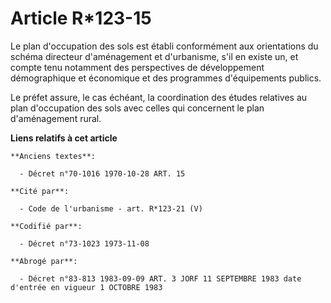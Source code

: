 # Article R*123-15

Le plan d'occupation des sols est établi conformément aux orientations du schéma directeur d'aménagement et d'urbanisme, s'il
en existe un, et compte tenu notamment des perspectives de développement démographique et économique et des programmes
d'équipements publics.

Le préfet assure, le cas échéant, la coordination des études relatives au plan d'occupation des sols avec celles qui
concernent le plan d'aménagement rural.

**Liens relatifs à cet article**

	**Anciens textes**:

	  - Décret n°70-1016 1970-10-28 ART. 15

	**Cité par**:

	  - Code de l'urbanisme - art. R*123-21 (V)

	**Codifié par**:

	  - Décret n°73-1023 1973-11-08

	**Abrogé par**:

	  - Décret n°83-813 1983-09-09 ART. 3 JORF 11 SEPTEMBRE 1983 date d'entrée en vigueur 1 OCTOBRE 1983
